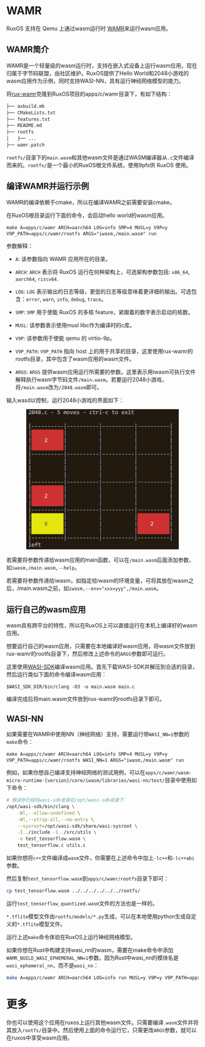 # WAMR

RuxOS 支持在 Qemu 上通过wasm运行时 [WAMR](https://github.com/bytecodealliance/wasm-micro-runtime)来运行wasm应用。

## WAMR简介

WAMR是一个轻量级的wasm运行时，支持在嵌入式设备上运行wasm应用，现在归属于字节码联盟，由社区维护。RuxOS提供了Hello World和2048小游戏的wasm应用作为示例，同时支持WASI-NN，具有运行神经网络模型的能力。

将[rux-wamr](https://github.com/syswonder/rux-wamr)克隆到RuxOS项目的apps/c/wamr目录下，有如下结构：

```txt
├── axbuild.mk
├── CMakeLists.txt
├── features.txt
├── README.md
├── rootfs
│   ├── ...
├── wamr.patch
```

`rootfs/`目录下的`main.wasm`和其他wasm文件是通过WASM编译器从`.c`文件编译而来的。`rootfs/`是一个最小的RuxOS根文件系统，使用9pfs供 RuxOS 使用。

## 编译WAMR并运行示例

WAMR的编译依赖于cmake，所以在编译WAMR之前需要安装cmake。

在RuxOS根目录运行下面的命令，会启动hello world的wasm应用。

```shell
make A=apps/c/wamr ARCH=aarch64 LOG=info SMP=4 MUSL=y V9P=y V9P_PATH=apps/c/wamr/rootfs ARGS="iwasm,/main.wasm" run
```

参数解释：

* `A`: 该参数指向 WAMR 应用所在的目录。

* `ARCH`: `ARCH` 表示将 RuxOS 运行在何种架构上，可选架构参数包括: `x86_64`, `aarch64`, `riscv64`.

* `LOG`: `LOG` 表示输出的日志等级，更低的日志等级意味着更详细的输出。可选包含：`error`,  `warn`, `info`, `debug`, `trace`。

* `SMP`: `SMP` 用于使能 RuxOS 的多核 feature，紧跟着的数字表示启动的核数。

* `MUSL`: 该参数表示使用musl libc作为编译时的c库。

* `V9P`: 该参数用于使能 qemu 的 virtio-9p。

* `V9P_PATH`: `V9P_PATH` 指向 host 上的用于共享的目录，这里使用rux-wamr的rootfs目录，其中包含了wasm应用的wasm文件。

* `ARGS`: `ARGS` 提供wasm应用运行所需要的参数。这里表示用iwasm可执行文件解释执行wasm字节码文件`/main.wasm`。若要运行2048小游戏，将`/main.wasm`改为`/2048.wasm`即可。

输入wasd以控制，运行2048小游戏的界面如下：

<p align="center">
    <img src="img/2048.png" alt="2048example" width="400"><br>
</p>

若需要将参数传递给wasm应用的main函数，可以在`/main.wasm`后面添加参数，如`iwasm,/main.wasm,--help`。

若需要将参数传递给iwasm，如指定给iwasm的环境变量，可将其放在iwasm之后，/main.wasm之前，如`iwasm,--env="xxx=yyy",/main.wasm`。

## 运行自己的wasm应用

wasm具有跨平台的特性，所以在RuxOS上可以直接运行在本机上编译好的wasm应用。

想要运行自己的wasm应用，只需要在本地编译好wasm应用，将wasm文件放到rux-wamr的rootfs目录下，然后修改上述命令的`ARGS`参数即可运行。

这里使用[WASI-SDK](https://github.com/WebAssembly/wasi-sdk)编译wasm应用。首先下载WASI-SDK并解压到合适的目录，然后运行类似下面的命令编译wasm应用：

```shell
$WASI_SDK_DIR/bin/clang -O3 -o main.wasm main.c
```

编译完成后将main.wasm文件放到rux-wamr的rootfs目录下即可。

## WASI-NN

如果需要在WAMR中使用NN（神经网络）支持，需要运行带`WASI_NN=1`参数的`make`命令：

```shell
make A=apps/c/wamr ARCH=aarch64 LOG=info SMP=4 MUSL=y V9P=y V9P_PATH=apps/c/wamr/rootfs WASI_NN=1 ARGS="iwasm,/main.wasm" run
```

例如，如果你想自己编译支持神经网络的测试用例，可以在`apps/c/wamr/wasm-micro-runtime-{version}/core/iwasm/libraries/wasi-nn/test/`目录中使用如下命令：

```bash
# 假设你已经将wasi-sdk安装在/opt/wasi-sdk目录下
/opt/wasi-sdk/bin/clang \
    -Wl,--allow-undefined \
    -Wl,--strip-all,--no-entry \
    --sysroot=/opt/wasi-sdk/share/wasi-sysroot \
    -I../include -I../src/utils \
    -o test_tensorflow.wasm \
    test_tensorflow.c utils.c
```

如果你想将`c++`文件编译成`wasm`文件，你需要在上述命令中加上`-lc++`和`-lc++abi`参数。

然后复制`test_tensorflow.wasm`到`apps/c/wamr/rootfs`目录下即可：

```bash
cp test_tensorflow.wasm ../../../../../../rootfs/
```

运行`test_tensorflow_quantized.wasm`文件的方法也是一样的。

`*.tflite`模型文件由`rootfs/models/*.py`生成，可以在本地使用python生成自定义的`*.tflite`模型文件。

运行上述`make`命令体验在RuxOS上运行神经网络模型。

如果你想在Rust中构建支持wasi_nn的wasm，需要在make命令中添加`WAMR_BUILD_WASI_EPHEMERAL_NN=1`参数。因为Rust中wasi_nn的模块名是`wasi_ephemeral_nn`，而不是`wasi_nn`：

```bash
make A=apps/c/wamr ARCH=aarch64 LOG=info run MUSL=y V9P=y V9P_PATH=apps/c/wamr/rootfs ARGS="iwasm,--env="TARGET=cpu",--dir=.,/built_from_rust.wasm" WASI_NN=1 WAMR_BUILD_WASI_EPHEMERAL_NN=1
```

# 更多

你也可以使用这个应用在ruxos上运行其他wasm文件。只需要编译`.wasm`文件并将其放入`rootfs/`目录中。然后使用上面的命令运行它，只需更改`ARGS`参数，就可以在ruxos中享受wasm应用。
